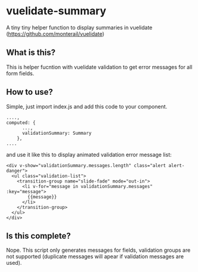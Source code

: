 # vuelidate-summary
A tiny tiny helper function to display summaries in vuelidate (https://github.com/monterail/vuelidate)

## What is this?
This is helper fucntion with vuelidate validation to get error messages for all form fields. 

## How to use?
Simple, just import index.js and add this code to your component. 
```
....,
computed: {
      ...,
      validationSummary: Summary
    },
....
```

and use it like this to display animated validation error message list: 
```
<div v-show="validationSummary.messages.length" class="alert alert-danger">
  <ul class="validation-list">
    <transition-group name="slide-fade" mode="out-in">
      <li v-for="message in validationSummary.messages" :key="message">
        {{message}}
      </li>
    </transition-group>
  </ul>
</div>
```

## Is this complete?
Nope. This script only generates messages for fields, validation groups are not supported (duplicate messages will apear if validation messages are used). 

